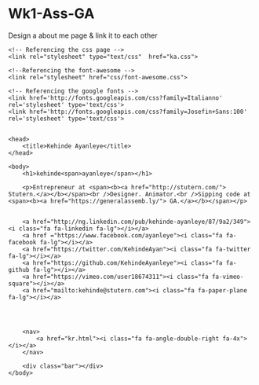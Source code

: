 Wk1-Ass-GA
==========

Design a about me page &amp; link it to each other
<!DOCTYPE HTML>
<html>
	
	<!-- Referencing the css page -->
	<link rel="stylesheet" type="text/css"  href="ka.css">

	<!--Referencing the font-awesome -->
	<link rel="stylesheet" href="css/font-awesome.css">

	<!-- Referencing the google fonts -->
	<link href='http://fonts.googleapis.com/css?family=Italianno' rel='stylesheet' type='text/css'>
	<link href='http://fonts.googleapis.com/css?family=Josefin+Sans:100' rel='stylesheet' type='text/css'>

	
	<head>
		<title>Kehinde Ayanleye</title>
	</head>

	<body>
		<h1>kehinde<span>ayanleye</span></h1>
		
		<p>Entrepreneur at <span><b><a href="http://stutern.com/"> Stutern.</a></b></span><br />Designer. Animator.<br />Sipping code at <span><b><a href="https://generalassemb.ly/"> GA.</a></b></span></p>

		
		<a href="http://ng.linkedin.com/pub/kehinde-ayanleye/87/9a2/349"><i class="fa fa-linkedin fa-lg"></i></a>
		<a href ="https://www.facebook.com/ayanleye"><i class="fa fa-facebook fa-lg"></i></a>
		<a href="https://twitter.com/KehindeAyan"><i class="fa fa-twitter fa-lg"></i></a>
		<a href="https://github.com/KehindeAyanleye"><i class="fa fa-github fa-lg"></i></a>
		<a href="https://vimeo.com/user18674311"><i class="fa fa-vimeo-square"></i></a>
		<a href="mailto:kehinde@stutern.com"><i class="fa fa-paper-plane fa-lg"></i></a>
		

		

		<nav>
			<a href="kr.html"><i class="fa fa-angle-double-right fa-4x"></i></a>
		</nav>

		<div class="bar"></div>
	</body>

</html>
